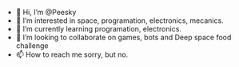 - 👋 Hi, I’m @Peesky
- 👀 I’m interested in space, programation, electronics, mecanics.
- 🌱 I’m currently learning programation, electronics.
- 💞️ I’m looking to collaborate on games, bots and Deep space food challenge
- 📫 How to reach me sorry, but no.

<!---
Peesky/Peesky is a ✨ special ✨ repository because its `README.md` (this file) appears on your GitHub profile.
You can click the Preview link to take a look at your changes.
--->

